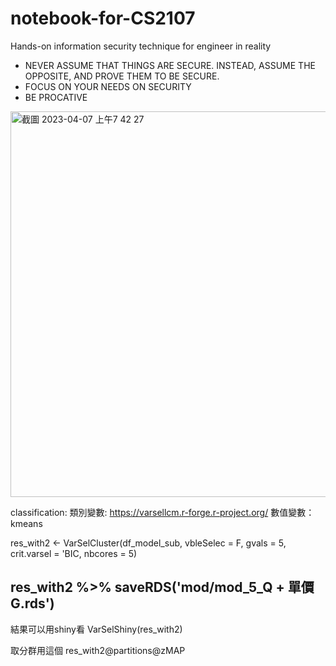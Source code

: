 # notebook-for-CS2107
Hands-on information security technique for engineer in reality

- NEVER ASSUME THAT THINGS ARE SECURE. INSTEAD, ASSUME THE OPPOSITE, AND PROVE THEM TO BE SECURE.
- FOCUS ON YOUR NEEDS ON SECURITY
- BE PROCATIVE
<img width="617" alt="截圖 2023-04-07 上午7 42 27" src="https://user-images.githubusercontent.com/87364730/230513038-d5889ebf-28f6-49b2-879b-6e4df8e151fb.png">

classification:
類別變數: https://varsellcm.r-forge.r-project.org/
數值變數：kmeans

res_with2 <- VarSelCluster(df_model_sub, vbleSelec = F, gvals = 5,
                    crit.varsel = 'BIC, nbcores = 5)
## res_with2 %>% saveRDS('mod/mod_5_Q + 單價G.rds')

結果可以用shiny看
VarSelShiny(res_with2)

取分群用這個
res_with2@partitions@zMAP
